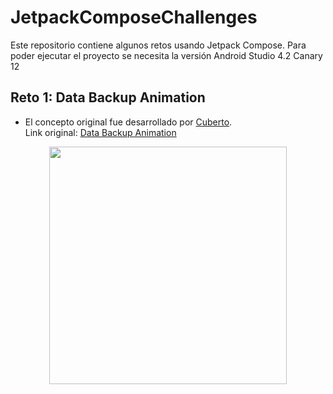 # JetpackComposeChallenges
Este repositorio contiene algunos retos usando Jetpack Compose.
Para poder ejecutar el proyecto se necesita la versión Android Studio 4.2 Canary 12

## Reto 1: Data Backup Animation
- El concepto original fue desarrollado por <a href="https://dribbble.com/cuberto">Cuberto<a>.</br>
Link original: <a href="https://dribbble.com/shots/14054408-Data-Backup-Animation">Data Backup Animation</a>

<center>
  <img src="https://user-images.githubusercontent.com/7152507/94513372-29c6d580-01e4-11eb-91bc-8f5197d3064c.gif" height="380px"/>
</center>
